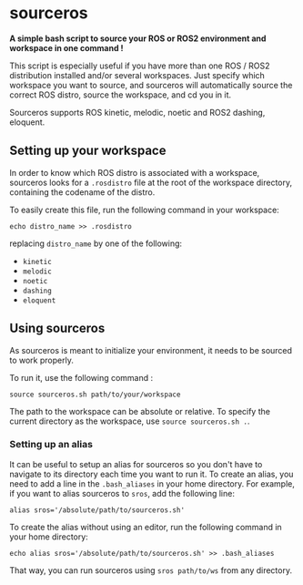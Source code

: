 # sourceros

**A simple bash script to source your ROS or ROS2 environment and workspace in one command !**

This script is especially useful if you have more than one ROS / ROS2 distribution installed and/or several workspaces. 
Just specify which workspace you want to source, and sourceros will automatically source the correct ROS distro, source the workspace, and cd you in it.

Sourceros supports ROS kinetic, melodic, noetic and ROS2 dashing, eloquent.

## Setting up your workspace
In order to know which ROS distro is associated with a workspace, sourceros looks for a `.rosdistro` file at the root of the workspace directory, containing the codename of the distro.

To easily create this file, run the following command in your workspace:

    echo distro_name >> .rosdistro

replacing `distro_name` by one of the following: 

* `kinetic`
* `melodic`
* `noetic`
* `dashing`
* `eloquent`

## Using sourceros
As sourceros is meant to initialize your environment, it needs to be sourced to work properly.

To run it, use the following command : 

    source sourceros.sh path/to/your/workspace

The path to the workspace can be absolute or relative. To specify the current directory as the workspace, use `source sourceros.sh .`.

### Setting up an alias
It can be useful to setup an alias for sourceros so you don't have to navigate to its directory each time you want to run it. To create an alias, you need to add a line in the `.bash_aliases` in your home directory. For example, if you want to alias sourceros to `sros`, add the following line:

    alias sros='/absolute/path/to/sourceros.sh'

To create the alias without using an editor, run the following command in your home directory: 

    echo alias sros='/absolute/path/to/sourceros.sh' >> .bash_aliases
    
 That way, you can run sourceros using `sros path/to/ws` from any directory.
